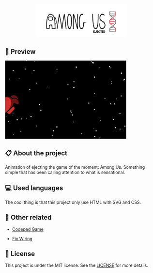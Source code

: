 
<h1 align="center">
    <img src="./images/logo-repo-among.png" alt="Netflix Clone by Jhony Walker" width="300px" />
</h1>

## :movie_camera: Preview

<img src="./images/ejected-preview.gif" alt="Ejected" width="400px" />

## :clipboard: About the project

Animation of ejecting the game of the moment: Among Us. Something simple that has been calling attention to what is sensational.

## :computer: Used languages

The cool thing is that this project only use HTML 
with SVG and CSS.

## :floppy_disk: Other related

- [Codepad Game](https://github.com/JhonyWalker-pixel/among-us-codepad)

- [Fix Wiring](https://github.com/JhonyWalker-pixel/fix-wiring-among-us)


## :book: License

This project is under the MIT license. See the [LICENSE](LICENSE.md) for more details.
